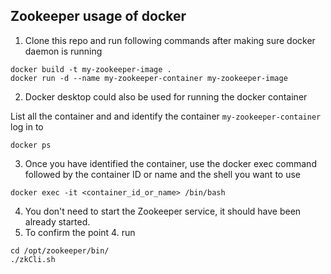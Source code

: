 ## Zookeeper usage of docker

1. Clone this repo and run following commands after making sure docker daemon is running

```
docker build -t my-zookeeper-image .
docker run -d --name my-zookeeper-container my-zookeeper-image
```

2. Docker desktop could also be used for running the docker container

List all the container and and identify the container `my-zookeeper-container` log in to 
```
docker ps
```

3. Once you have identified the container, use the docker exec command followed by the container ID or name and the shell you want to use
```
docker exec -it <container_id_or_name> /bin/bash
```

4. You don't need to start the Zookeeper service, it should have been already started.
5. To confirm the point 4. run
```
cd /opt/zookeeper/bin/
./zkCli.sh
```